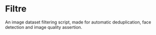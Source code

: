 # Filtre
An image dataset filtering script, made for automatic deduplication, face detection and image quality assertion.
